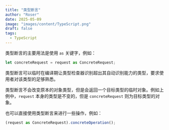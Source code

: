 ```yaml
---
title: "类型断言"
author: "Roser"
date: 2025-05-09
image: "images/content/TypeScript.png"
draft: false
tags:
  - TypeScript
---
```

类型断言的主要用法是使用 `as` 关键字，例如：

```typescript
let concreteRequest = request as ConcreteRequest;
```

类型断言可以临时在编译期让类型检查器识别超出其自动识别能力的类型，要求使用者对该类型的足够熟悉。

类型断言不会改变原本的对象类型，但是会返回一个目标类型的临时对象。例如上例中，`request` 本身的类型是不变的，但是 `concreteRequest` 则为目标类型的对象。

也可以直接使用类型断言来进行一些操作，例如：

```typescript
(request as ConcreteRequest).concreteOperation();
```
